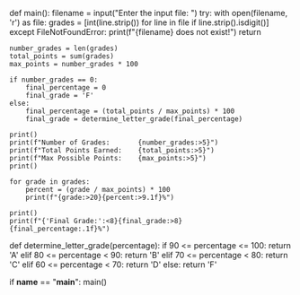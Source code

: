 def main():
    filename = input("Enter the input file: ")
    try:
        with open(filename, 'r') as file:
            grades = [int(line.strip()) for line in file if line.strip().isdigit()]
    except FileNotFoundError:
        print(f"{filename} does not exist!")
        return

    number_grades = len(grades)
    total_points = sum(grades)
    max_points = number_grades * 100

    if number_grades == 0:
        final_percentage = 0
        final_grade = 'F'
    else:
        final_percentage = (total_points / max_points) * 100
        final_grade = determine_letter_grade(final_percentage)

    print()
    print(f"Number of Grades:       {number_grades:>5}")
    print(f"Total Points Earned:    {total_points:>5}")
    print(f"Max Possible Points:    {max_points:>5}")
    print()

    for grade in grades:
        percent = (grade / max_points) * 100
        print(f"{grade:>20}{percent:>9.1f}%")

    print()
    print(f"{'Final Grade:':<8}{final_grade:>8}     {final_percentage:.1f}%")


def determine_letter_grade(percentage):
    if 90 <= percentage <= 100:
        return 'A'
    elif 80 <= percentage < 90:
        return 'B'
    elif 70 <= percentage < 80:
        return 'C'
    elif 60 <= percentage < 70:
        return 'D'
    else:
        return 'F'


if __name__ == "__main__":
    main()
